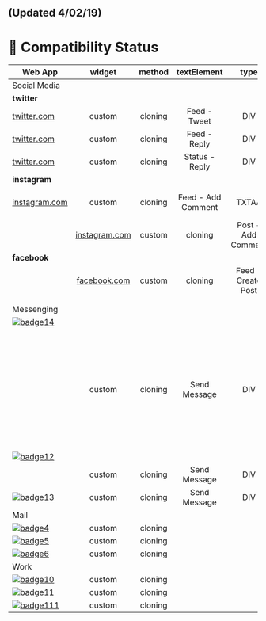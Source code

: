 ## (Updated 4/02/19)

# 🎉 Compatibility Status

|             Web App                             | widget | method  | textElement               | type | knownIssues  |
|-------------------------------------------------|:------:|:-------:|:-------------------------:|:----:|:------------:| 
| Social Media                                    |        |         |                           |      |              |
| <b>twitter</b>                                  |        |         |                           |      |              |
| [twitter.com](https://twitter.com)              | custom | cloning | Feed - Tweet              | DIV  |              |
| [twitter.com](https://twitter.com)              | custom | cloning | Feed - Reply              | DIV  |              |
| [twitter.com](https://twitter.com)              | custom | cloning | Status - Reply            | DIV  |              |
| <b>instagram</b>                                |        |         |                           |      |              |
 |[instagram.com](https://instagram.com)          | custom | cloning | Feed - Add Comment        | TXTAA | focus ghosting required, improve widget placing |
||[instagram.com](https://instagram.com)          | custom | cloning | Post - Add Comment        | TXTAA | focus ghosting required,improve widget placing |
| <b>facebook</b>                                 |        |         |                           |     |              |
| |[facebook.com](https://facebook.com)                         | custom | cloning | Feed - Create Post        | DIV | unknown script prevents backspace after replacing (removing keyDown eventListener), still posts the original text (set text in originaTextElement by simulate typing?)               |
|                                                 |        |         |                           |     |              |
|                                                 |        |         |                           |     |              |
| Messenging                                      |        |         |                           |     |              |
| [![badge14]](https://messenger.com)             |        |         |                           |     |              |
|                                                 | custom | cloning | Send Message              | DIV | unknown script prevents backspace after replacing (removing keyDown eventListener), still posts the original text (set text in originaTextElement by simulate typing?)               |
| [![badge12]](https://web.telegram.org)          |        |         |                           |     |              |
|                                                 | custom | cloning | Send Message              | DIV |              |
| [![badge13]](https://web.whatsapp.google.com)   | custom | cloning | Send Message              | DIV |              |
| Mail                                            |        |         |                           |     |              |
| [![badge4]](https://mail.google.com)            | custom | cloning |                           |     |              |
| [![badge5]](https://mail.yahoo.com)             | custom | cloning |                           |     |              |
| [![badge6]](https://outlook.live.com)           | custom | cloning |                           |     |              |
| Work                                            |        |         |                           |     |              |
| [![badge10]](https://slack.org)                 | custom | cloning |                           |     |              |
| [![badge11]](https://meet.google.com)           | custom | cloning |                           |     |              |
| [![badge111]](https://meet.google.com)          | custom | cloning |                           |     |              |

[badge8]: https://img.shields.io/badge/twitter.com-supported-green.svg
[badge9]: https://img.shields.io/badge/instagram.com-supported-green.svg
[badge7]: https://img.shields.io/badge/facebook.com-in%20progress-red.svg

[badge12]: https://img.shields.io/badge/telegram.com-supported-green.svg
[badge13]: https://img.shields.io/badge/whatsapp.com-supported-green.svg
[badge14]: https://img.shields.io/badge/messenger.com-in%20progress-red.svg

[badge0]: https://img.shields.io/badge/single--tab-in%20progress-red.svg

[badge1]: https://img.shields.io/badge/single--tab-supported-green.svg

[badge2]: https://img.shields.io/badge/multi--tabs-in--progress-red.svg

[badge3]: https://img.shields.io/badge/multi--tabs-supported-green.svg

[badge4]: https://img.shields.io/badge/mail.google.com-supported-green.svg

[badge5]: https://img.shields.io/badge/mail.yahoo.com-supported-green.svg

[badge6]: https://img.shields.io/badge/outlook.live.com-supported-green.svg





[badge10]: https://img.shields.io/badge/slack.com-supported-green.svg

[badge11]: https://img.shields.io/badge/meet.google.com-supported-green.svg

[badge111]: https://img.shields.io/badge/teams.microsoft.com-supported-green.svg




